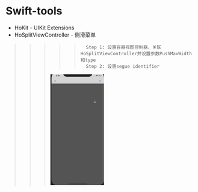 # Swift-tools

* HoKit - UIKit Extensions
* HoSplitViewController - 侧滑菜单
>>>>>       Step 1: 设置容器视图控制器，关联HoSplitViewController并设置参数PushMaxWidth和type
>>>>>       Step 2: 设置segue identifier 
>>> ![HoSplit](https://github.com/zero-times-iOS/Swift-tools/blob/master/swift-tools/resources/HoSplit/hosplit.gif "效果图")  


